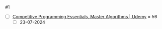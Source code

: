 #1 

- [ ] [Competitive Programming Essentials, Master Algorithms | Udemy](https://www.udemy.com/course/competitive-programming-algorithms-coding-minutes/?couponCode=KEEPLEARNING) = 56
	- [ ] 23-07-2024